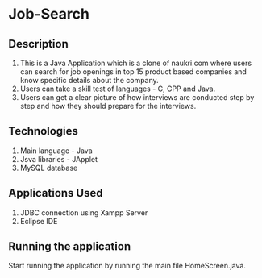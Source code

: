 # Job-Search

## Description
1. This is a Java Application which is a clone of naukri.com where users can search for job openings in top 15 product based companies and know specific details about the company.
2. Users can take a skill test of languages - C, CPP and Java.
3. Users can get a clear picture of how interviews are conducted step by step and how they should prepare for the interviews.

## Technologies
1. Main language - Java
2. Jsva libraries - JApplet
3. MySQL database

## Applications Used
1. JDBC connection using Xampp Server
2. Eclipse IDE

## Running the application
Start running the application by running the main file HomeScreen.java.

